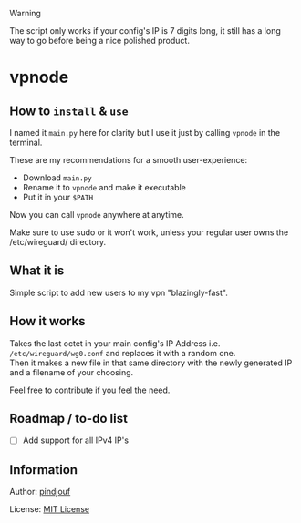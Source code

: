 > [!WARNING]
> The script only works if your config's IP is 7 digits long, it still has a long way to go before being a nice polished product.

# vpnode

## How to `install` & `use`

I named it `main.py` here for clarity but I use it just by calling `vpnode` in the terminal.

These are my recommendations for a smooth user-experience:

- Download `main.py`
- Rename it to `vpnode` and make it executable
- Put it in your `$PATH`

Now you can call `vpnode` anywhere at anytime.

Make sure to use sudo or it won't work, unless your regular user owns the /etc/wireguard/ directory.

## What it is

Simple script to add new users to my vpn "blazingly-fast".

## How it works

Takes the last octet in your main config's IP Address i.e. `/etc/wireguard/wg0.conf` and replaces it with a random one.\
Then it makes a new file in that same directory with the newly generated IP and a filename of your choosing.

Feel free to contribute if you feel the need.

## Roadmap / to-do list

- [ ] Add support for all IPv4 IP's

## Information

Author: [pindjouf](https://github.com/pindjouf)

License: [MIT License](https://opensource.org/license/MIT)
